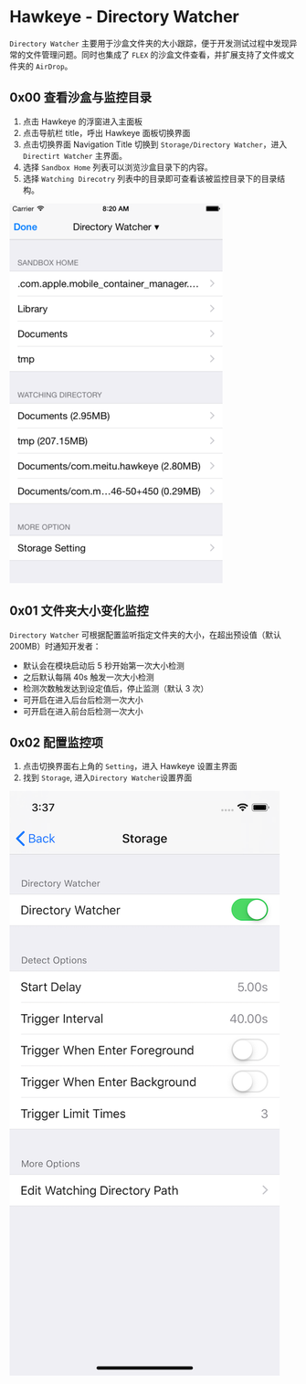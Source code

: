 # Hawkeye - Directory Watcher

`Directory Watcher` 主要用于沙盒文件夹的大小跟踪，便于开发测试过程中发现异常的文件管理问题。同时也集成了 `FLEX` 的沙盒文件查看，并扩展支持了文件或文件夹的 `AirDrop`。

## 0x00 查看沙盒与监控目录

1. 点击 Hawkeye 的浮窗进入主面板
2. 点击导航栏 title，呼出 Hawkeye 面板切换界面
3. 点击切换界面 Navigation Title 切换到 `Storage/Directory Watcher`，进入 `Directirt Watcher` 主界面。
4. 选择 `Sandbox Home` 列表可以浏览沙盒目录下的内容。
5. 选择 `Watching Direcotry` 列表中的目录即可查看该被监控目录下的目录结构。

![Directory Watcher](./directory-watcher.png)

## 0x01 文件夹大小变化监控

`Directory Watcher` 可根据配置监听指定文件夹的大小，在超出预设值（默认200MB）时通知开发者：

- 默认会在模块启动后 5 秒开始第一次大小检测
- 之后默认每隔 40s 触发一次大小检测
- 检测次数触发达到设定值后，停止监测（默认 3 次）
- 可开启在进入后台后检测一次大小
- 可开启在进入前台后检测一次大小

## 0x02 配置监控项

1. 点击切换界面右上角的 `Setting`，进入 Hawkeye 设置主界面
2. 找到 `Storage`, 进入`Directory Watcher`设置界面

![Directory Watcher Setting](./directory-watcher-setting.png)
